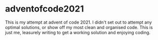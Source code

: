 # adventofcode2021

This is my attempt at advent of code 2021. I didn't set out to attempt any optimal solutions, or show off my most clean and organised code. This is just me, leasurely writing to get a working solution and enjoying coding.